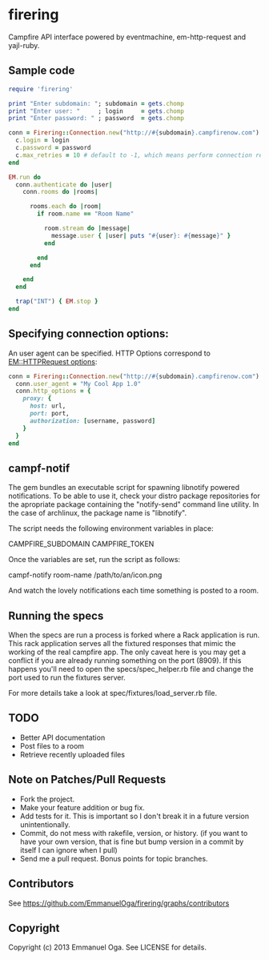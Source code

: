 # firering

Campfire API interface powered by eventmachine, em-http-request and yajl-ruby.

## Sample code

```ruby
require 'firering'

print "Enter subdomain: "; subdomain = gets.chomp
print "Enter user: "     ; login     = gets.chomp
print "Enter password: " ; password  = gets.chomp

conn = Firering::Connection.new("http://#{subdomain}.campfirenow.com") do |c|
  c.login = login
  c.password = password
  c.max_retries = 10 # default to -1, which means perform connection retries on drop forever.
end

EM.run do
  conn.authenticate do |user|
    conn.rooms do |rooms|

      rooms.each do |room|
        if room.name == "Room Name"

          room.stream do |message|
            message.user { |user| puts "#{user}: #{message}" }
          end

        end
      end

    end
  end

  trap("INT") { EM.stop }
end
```

## Specifying connection options:

An user agent can be specified.
HTTP Options correspond to [EM::HTTPRequest options](https://github.com/igrigorik/em-http-request/wiki/Issuing-Requests):

```ruby
conn = Firering::Connection.new("http://#{subdomain}.campfirenow.com") do |conn|
  conn.user_agent = "My Cool App 1.0"
  conn.http_options = {
    proxy: {
      host: url,
      port: port,
      authorization: [username, password]
    }
  }
end
```

## campf-notif

The gem bundles an executable script for spawning libnotify powered
notifications.  To be able to use it, check your distro package repositories
for the apropriate package containing the "notify-send" command line utility.
In the case of archlinux, the package name is "libnotify".

The script needs the following environment variables in place:

  CAMPFIRE_SUBDOMAIN
  CAMPFIRE_TOKEN

Once the variables are set, run the script as follows:

  campf-notify room-name /path/to/an/icon.png

And watch the lovely notifications each time something is posted to a room.

## Running the specs

When the specs are run a process is forked where a Rack application is run.
This rack application serves all the fixtured responses that mimic the working
of the real campfire app. The only caveat here is you may get a conflict if you
are already running something on the port (8909). If this happens you'll need
to open the specs/spec_helper.rb file and change the port used to run the
fixtures server.

For more details take a look at spec/fixtures/load_server.rb file.

## TODO

* Better API documentation
* Post files to a room
* Retrieve recently uploaded files

## Note on Patches/Pull Requests

* Fork the project.
* Make your feature addition or bug fix.
* Add tests for it. This is important so I don't break it in a
  future version unintentionally.
* Commit, do not mess with rakefile, version, or history.
  (if you want to have your own version, that is fine but bump version in a commit by itself I can ignore when I pull)
* Send me a pull request. Bonus points for topic branches.

## Contributors

See https://github.com/EmmanuelOga/firering/graphs/contributors

## Copyright

Copyright (c) 2013 Emmanuel Oga. See LICENSE for details.

